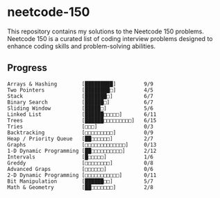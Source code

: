 # neetcode-150
This repository contains my solutions to the Neetcode 150 problems. Neetcode 150 is a curated list of coding interview problems designed to enhance coding skills and problem-solving abilities.

## Progress

    Arrays & Hashing        [█████████]         9/9
    Two Pointers            [████████□]         4/5
    Stack                   [███████□]          6/7
    Binary Search           [██████□]           6/7
    Sliding Window          [█████□]            5/6
    Linked List             [██████□□□□□]       6/11
    Trees                   [██████□□□□□□□□□]   6/15
    Tries                   [□□□]               0/3
    Backtracking            [□□□□□□□□□]         0/9
    Heap / Priority Queue   [██□□□□□□]          2/7
    Graphs                  [□□□□□□□□□□□□□]     0/13
    1-D Dynamic Programming [██□□□□□□□□□□]      2/12
    Intervals               [█□□□□□]            1/6
    Greddy                  [□□□□□□□□]          0/8
    Advanced Graps          [□□□□□□]            0/6
    2-D Dynamic Programming [□□□□□□□□□□□]       0/11
    Bit Manipulation        [██████□□]          5/7
    Math & Geometry         [██□□□□□□□]         2/8
